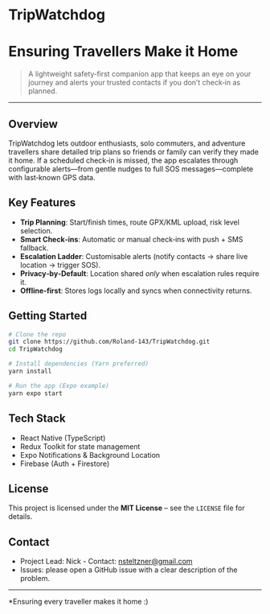 # TripWatchdog
# Ensuring Travellers Make it Home

> A lightweight safety‑first companion app that keeps an eye on your journey and alerts your trusted contacts if you don’t check‑in as planned.

---

## Overview

TripWatchdog lets outdoor enthusiasts, solo commuters, and adventure travellers share detailed trip plans so friends or family can verify they made it home.
If a scheduled check‑in is missed, the app escalates through configurable alerts—from gentle nudges to full SOS messages—complete with last‑known GPS data.

## Key Features

* **Trip Planning**: Start/finish times, route GPX/KML upload, risk level selection.
* **Smart Check‑ins**: Automatic or manual check‑ins with push + SMS fallback.
* **Escalation Ladder**: Customisable alerts (notify contacts → share live location → trigger SOS).
* **Privacy‑by‑Default**: Location shared *only* when escalation rules require it.
* **Offline‑first**: Stores logs locally and syncs when connectivity returns.

## Getting Started

```bash
# Clone the repo
git clone https://github.com/Roland-143/TripWatchdog.git
cd TripWatchdog

# Install dependencies (Yarn preferred)
yarn install

# Run the app (Expo example)
yarn expo start
```

## Tech Stack

* React Native (TypeScript)
* Redux Toolkit for state management
* Expo Notifications & Background Location
* Firebase (Auth + Firestore)

## License

This project is licensed under the **MIT License** – see the `LICENSE` file for details.

## Contact

* Project Lead: Nick - Contact: nsteltzner@gmail.com 
* Issues: please open a GitHub issue with a clear description of the problem.

---

*Ensuring every traveller makes it home :)

